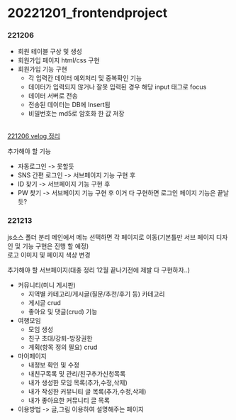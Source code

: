 # 20221201_frontendproject

### 221206
- 회원 테이블 구상 및 생성
- 회원가입 페이지 html/css 구현
- 회원가입 기능 구현
    - 각 입력칸 데이터 예외처리 및 중복확인 기능
    - 데이터가 입력되지 않거나 잘못 입력된 경우 해당 input 태그로 focus
    - 데이터 서버로 전송
    - 전송된 데이터는 DB에 Insert됨
    - 비밀번호는 md5로 암호화 한 값 저장
 
<br/>[221206 velog 정리](https://velog.io/@lhj9520/221206-%ED%94%84%EC%97%946-%ED%8F%AC%ED%8A%B8%ED%8F%B4%EB%A6%AC%EC%98%A4-%ED%94%84%EB%A1%9C%EC%A0%9D%ED%8A%B82)

추가해야 할 기능
- 자동로그인 -> 못할듯
- SNS 간편 로그인 -> 서브페이지 기능 구현 후
- ID 찾기 -> 서브페이지 기능 구현 후
- PW 찾기 -> 서브페이지 기능 구현 후
이거 다 구현하면 로그인 페이지 기능은 끝날듯?

### 221213
js소스 폴더 분리
메인에서 메뉴 선택하면 각 페이지로 이동(기본틀만 서브 페이지 디자인 및 기능 구현은 진행 할 예정)<br/>
로고 이미지 및 페이지 색상 변경

추가해야 할 서브페이지(대충 정리 12월 끝나기전에 제발 다 구현하자..)
- 커뮤니티(미니 게시판)
    - 지역별 카테고리/게시글(질문/추천/후기 등) 카테고리
    - 게시글 crud
    - 좋아요 및 댓글(crud) 기능
- 여행모임
    - 모임 생성
    - 친구 초대/강퇴-방장권한
    - 계획(항목 정의 필요) crud
- 마이페이지
    - 내정보 확인 및 수정
    - 내친구목록 및 관리/친구추가신청목록
    - 내가 생성한 모임 목록(추가,수정,삭제)
    - 내가 작성한 커뮤니티 글 목록(추가,수정,삭제)
    - 내가 좋아요한 커뮤니티 글 목록
- 이용방법 -> 글,그림 이용하여 설명해주는 페이지
